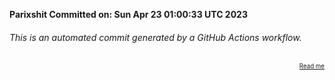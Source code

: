 **Parixshit Committed on: Sun Apr 23 01:00:33 UTC 2023** <!-- a25841c5-78f8-4429-a6a0-45a976ad4749 -->

###### This is an automated commit generated by a GitHub Actions workflow.

<div align="right"><sub><sup><a href="https://github.com/Parixshit/AutoCommit.git">Read me</a></sup></sub></div>
